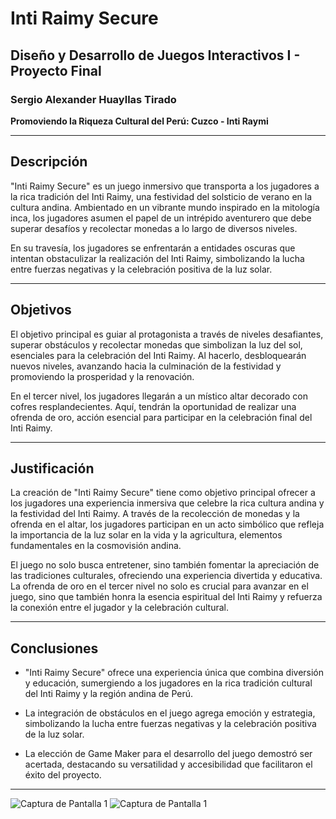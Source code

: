 # Inti Raimy Secure

## Diseño y Desarrollo de Juegos Interactivos I - Proyecto Final
### Sergio Alexander Huayllas Tirado

**Promoviendo la Riqueza Cultural del Perú: Cuzco - Inti Raymi**

---

## Descripción

"Inti Raimy Secure" es un juego inmersivo que transporta a los jugadores a la rica tradición del Inti Raimy, una festividad del solsticio de verano en la cultura andina. Ambientado en un vibrante mundo inspirado en la mitología inca, los jugadores asumen el papel de un intrépido aventurero que debe superar desafíos y recolectar monedas a lo largo de diversos niveles.

En su travesía, los jugadores se enfrentarán a entidades oscuras que intentan obstaculizar la realización del Inti Raimy, simbolizando la lucha entre fuerzas negativas y la celebración positiva de la luz solar.

---

## Objetivos

El objetivo principal es guiar al protagonista a través de niveles desafiantes, superar obstáculos y recolectar monedas que simbolizan la luz del sol, esenciales para la celebración del Inti Raimy. Al hacerlo, desbloquearán nuevos niveles, avanzando hacia la culminación de la festividad y promoviendo la prosperidad y la renovación.

En el tercer nivel, los jugadores llegarán a un místico altar decorado con cofres resplandecientes. Aquí, tendrán la oportunidad de realizar una ofrenda de oro, acción esencial para participar en la celebración final del Inti Raimy.

---

## Justificación

La creación de "Inti Raimy Secure" tiene como objetivo principal ofrecer a los jugadores una experiencia inmersiva que celebre la rica cultura andina y la festividad del Inti Raimy. A través de la recolección de monedas y la ofrenda en el altar, los jugadores participan en un acto simbólico que refleja la importancia de la luz solar en la vida y la agricultura, elementos fundamentales en la cosmovisión andina.

El juego no solo busca entretener, sino también fomentar la apreciación de las tradiciones culturales, ofreciendo una experiencia divertida y educativa. La ofrenda de oro en el tercer nivel no solo es crucial para avanzar en el juego, sino que también honra la esencia espiritual del Inti Raimy y refuerza la conexión entre el jugador y la celebración cultural.

---

## Conclusiones

- "Inti Raimy Secure" ofrece una experiencia única que combina diversión y educación, sumergiendo a los jugadores en la rica tradición cultural del Inti Raimy y la región andina de Perú.

- La integración de obstáculos en el juego agrega emoción y estrategia, simbolizando la lucha entre fuerzas negativas y la celebración positiva de la luz solar.

- La elección de Game Maker para el desarrollo del juego demostró ser acertada, destacando su versatilidad y accesibilidad que facilitaron el éxito del proyecto.

---

![Captura de Pantalla 1](https://i.imgur.com/zD7Exrd.png)
![Captura de Pantalla 1](https://i.imgur.com/KaMucSk.png)


